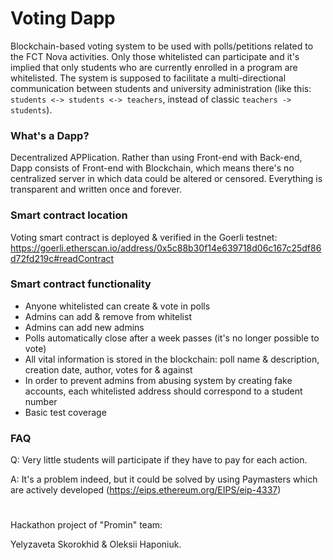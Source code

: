 # Voting Dapp
Blockchain-based voting system to be used with polls/petitions related to the FCT Nova activities.
Only those whitelisted can participate and it's implied that only students who are currently enrolled in a program are whitelisted.
The system is supposed to facilitate a multi-directional communication between students and university administration
(like this: `students <-> students <-> teachers`, instead of classic `teachers -> students`).
### What's a Dapp?
Decentralized APPlication. Rather than using Front-end with Back-end, Dapp consists of Front-end with Blockchain, which means there's no centralized server
in which data could be altered or censored. Everything is transparent and written once and forever.
### Smart contract location
Voting smart contract is deployed & verified in the Goerli testnet: https://goerli.etherscan.io/address/0x5c88b30f14e639718d06c167c25df86d72fd219c#readContract
### Smart contract functionality
- Anyone whitelisted can create & vote in polls
- Admins can add & remove from whitelist
- Admins can add new admins
- Polls automatically close after a week passes (it's no longer possible to vote)
- All vital information is stored in the blockchain: poll name & description, creation date, author, votes for & against
- In order to prevent admins from abusing system by creating fake accounts, each whitelisted address should correspond to a student number
- Basic test coverage
### FAQ
Q: Very little students will participate if they have to pay for each action.

A: It's a problem indeed, but it could be solved by using Paymasters which are actively developed (https://eips.ethereum.org/EIPS/eip-4337)

#

Hackathon project of "Promin" team:

Yelyzaveta Skorokhid & Oleksii Haponiuk.
